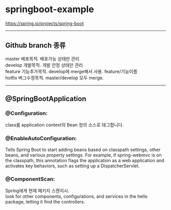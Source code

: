 # springboot-example
https://spring.io/projects/spring-boot

------
## Github branch 종류  

master  배포목적. 배포가능 상태만 관리   
develop 개발목적. 개발 안정 상태만 관리   
feature 기능추가목적. develop에 merge해서 사용. feature/기능이름   
hotfix  버그수정목적. master/develop 모두 merge.   
 
------

## @SpringBootApplication 

### @Configuration:  
class를 application context의 Bean 정의 소스로 태그합니다.
 
### @EnableAutoConfiguration:  
Tells Spring Boot to start adding beans based on
classpath settings, other beans, and various property settings. For example,
if spring-webmvc is on the classpath, this annotation flags the application
as a web application and activates key behaviors, such as setting up a DispatcherServlet.
  
### @ComponentScan:  
Spring에게 현재 패키지 스캔지시.  
look for other components, configurations, and services in the hello package, letting it find the controllers.  
